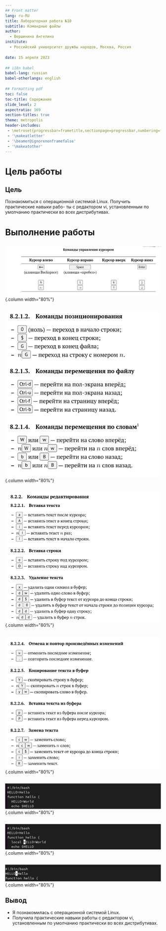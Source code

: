 ```yaml
---
## Front matter
lang: ru-RU
title: Лабораторная работа №10
subtitle: Командные файлы
author:
  - Вершинина Ангелина
institute:
  - Российский университет дружбы народов, Москва, Россия
  
date: 15 апреля 2023

## i18n babel
babel-lang: russian
babel-otherlangs: english

## Formatting pdf
toc: false
toc-title: Содержание
slide_level: 2
aspectratio: 169
section-titles: true
theme: metropolis
header-includes:
 - \metroset{progressbar=frametitle,sectionpage=progressbar,numbering=fraction}
 - '\makeatletter'
 - '\beamer@ignorenonframefalse'
 - '\makeatother'
---
```


# Цель работы

## Цель

Познакомиться с операционной системой Linux. Получить практические навыки рабо-
ты с редактором vi, установленным по умолчанию практически во всех дистрибутивах.

# Выполнение работы

## 

![](./image/1.png){.column width="80%"}

## 

![](./image/2.png){.column width="80%"}

## 

![](./image/3.png){.column width="80%"}

## 

![](./image/4.png){.column width="80%"}

## 

![](./image/5.png){.column width="80%"}

## 

![](./image/6.png){.column width="80%"}

## 

![](./image/7.png){.column width="80%"}

## Вывод 

- Я познакомилась с операционной системой Linux. 
- Получила практические навыки работы с редактором vi, установленным по умолчанию практически во всех дистрибутивах.



